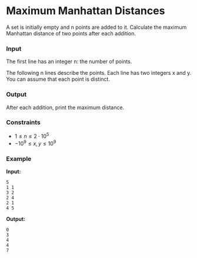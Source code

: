 # Maximum Manhattan Distances

A set is initially empty and n points are added to it. Calculate the maximum Manhattan distance of two points after each addition.

### Input

The first line has an integer n: the number of points.

The following n lines describe the points. Each line has two integers x and y. You can assume that each point is distinct.

### Output

After each addition, print the maximum distance.

### Constraints

* $1 \le n \le 2 \cdot 10^5$
* $-10^9 \le x, y \le 10^9$

### Example

**Input:**

```
5
1 1
3 2
2 4
2 1
4 5
```

**Output:**

```
0
3
4
4
7
```

